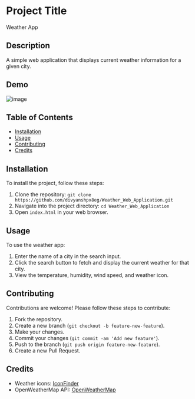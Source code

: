 # Project Title

Weather App

## Description

A simple web application that displays current weather information for a given city.

## Demo

![image](https://github.com/user-attachments/assets/18589c76-a0c7-40b8-abc9-d41a7f4152da)

## Table of Contents

- [Installation](#installation)
- [Usage](#usage)
- [Contributing](#contributing)
- [Credits](#credits)

## Installation

To install the project, follow these steps:

1. Clone the repository: `git clone https://github.com/divyanshpx8eg/Weather_Web_Application.git`
2. Navigate into the project directory: `cd Weather_Web_Application`
3. Open `index.html` in your web browser.

## Usage

To use the weather app:

1. Enter the name of a city in the search input.
2. Click the search button to fetch and display the current weather for that city.
3. View the temperature, humidity, wind speed, and weather icon.

## Contributing

Contributions are welcome! Please follow these steps to contribute:

1. Fork the repository.
2. Create a new branch (`git checkout -b feature-new-feature`).
3. Make your changes.
4. Commit your changes (`git commit -am 'Add new feature'`).
5. Push to the branch (`git push origin feature-new-feature`).
6. Create a new Pull Request.

## Credits

- Weather icons: [IconFinder](https://www.iconfinder.com/)
- OpenWeatherMap API: [OpenWeatherMap](https://openweathermap.org/api)

